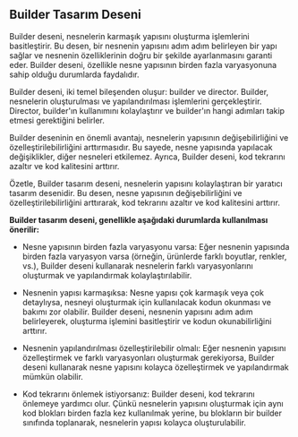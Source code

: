 ## **Builder Tasarım Deseni**

Builder deseni, nesnelerin karmaşık yapısını oluşturma işlemlerini basitleştirir. Bu desen, bir nesnenin yapısını adım adım belirleyen bir yapı sağlar ve nesnenin özelliklerinin doğru bir şekilde ayarlanmasını garanti eder. Builder deseni, özellikle nesne yapısının birden fazla varyasyonuna sahip olduğu durumlarda faydalıdır.

Builder deseni, iki temel bileşenden oluşur: builder ve director. Builder, nesnelerin oluşturulması ve yapılandırılması işlemlerini gerçekleştirir. Director, builder'ın kullanımını kolaylaştırır ve builder'ın hangi adımları takip etmesi gerektiğini belirler.

Builder deseninin en önemli avantajı, nesnelerin yapısının değişebilirliğini ve özelleştirilebilirliğini arttırmasıdır. Bu sayede, nesne yapısında yapılacak değişiklikler, diğer nesneleri etkilemez. Ayrıca, Builder deseni, kod tekrarını azaltır ve kod kalitesini arttırır.

Özetle, Builder tasarım deseni, nesnelerin yapısını kolaylaştıran bir yaratıcı tasarım desenidir. Bu desen, nesne yapısının değişebilirliğini ve özelleştirilebilirliğini arttırarak, kod tekrarını azaltır ve kod kalitesini arttırır.

**Builder tasarım deseni, genellikle aşağıdaki durumlarda kullanılması önerilir:**

 - Nesne yapısının birden fazla varyasyonu varsa: Eğer nesnenin yapısında birden fazla varyasyon varsa (örneğin, ürünlerde farklı boyutlar, renkler, vs.), Builder deseni kullanarak nesnelerin farklı varyasyonlarını oluşturmak ve yapılandırmak kolaylaştırılabilir.
    
 - Nesnenin yapısı karmaşıksa: Nesne yapısı çok karmaşık veya çok detaylıysa, nesneyi oluşturmak için kullanılacak kodun okunması ve bakımı zor olabilir. Builder deseni, nesnenin yapısını adım adım belirleyerek, oluşturma işlemini basitleştirir ve kodun okunabilirliğini arttırır.

 - Nesnenin yapılandırılması özelleştirilebilir olmalı: Eğer nesnenin yapısını özelleştirmek ve farklı varyasyonları oluşturmak gerekiyorsa, Builder deseni kullanarak nesne yapısını kolayca özelleştirmek ve yapılandırmak mümkün olabilir.

 - Kod tekrarını önlemek istiyorsanız: Builder deseni, kod tekrarını önlemeye yardımcı olur. Çünkü nesnelerin yapısını oluşturmak için aynı kod blokları birden fazla kez kullanılmak yerine, bu blokların bir builder sınıfında toplanarak, nesnelerin yapısı kolayca oluşturulabilir.
